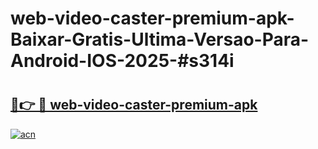 # web-video-caster-premium-apk-Baixar-Gratis-Ultima-Versao-Para-Android-IOS-2025-#s314i

# <h2><a href="https://ainizakaria.my?title=web-video-caster-premium-apk&ref=24M">🔗👉 🔴 web-video-caster-premium-apk</a></h2>

[![acn](https://github.com/user-attachments/assets/0f9c940e-d8b0-45ae-aac7-cd30a18b3e1c)](https://ainizakaria.my?title=web-video-caster-premium-apk&ref=24M)

